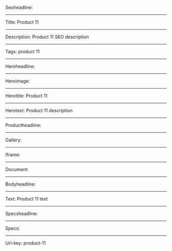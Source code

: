 Seoheadline: 

----

Title: Product 11

----

Description: Product 11 SEO description

----

Tags: product 11

----

Heroheadline: 

----

Heroimage: 

----

Herotitle: Product 11

----

Herotext: Product 11 description

----

Productheadline: 

----

Gallery: 

----

Iframe: 

----

Document: 

----

Bodyheadline: 

----

Text: Product 11 text

----

Specsheadline: 

----

Specs: 

----

Url-key: product-11